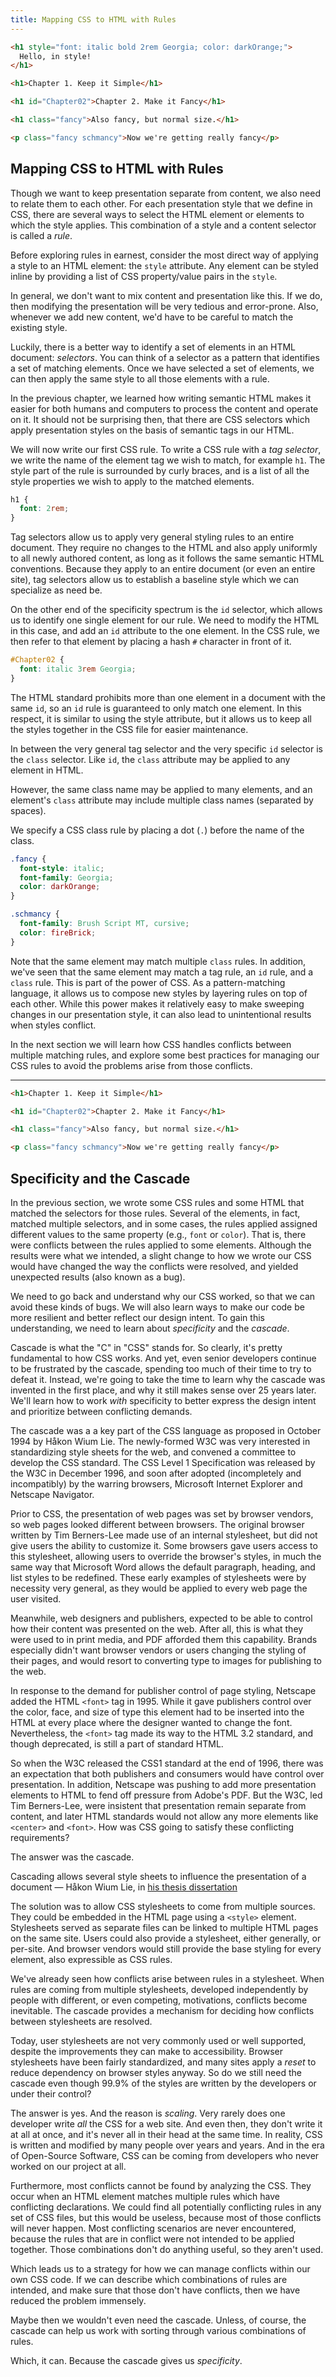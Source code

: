 ```yaml
---
title: Mapping CSS to HTML with Rules
---
```


```html
<h1 style="font: italic bold 2rem Georgia; color: darkOrange;">
  Hello, in style!
</h1>

<h1>Chapter 1. Keep it Simple</h1>

<h1 id="Chapter02">Chapter 2. Make it Fancy</h1>

<h1 class="fancy">Also fancy, but normal size.</h1>

<p class="fancy schmancy">Now we're getting really fancy</p>
```

## Mapping CSS to HTML with Rules

Though we want to keep presentation separate from content,
we also need to relate them to each other.
For each presentation style that we define in CSS,
there are several ways to select the HTML element or elements
to which the style applies.
This combination of a style and a content selector is called a
_rule_.

Before exploring rules in earnest,
consider the most direct way of applying a style to
an HTML element: the `style` attribute.
Any element can be styled inline by providing a list
of CSS property/value pairs in the `style`.

In general, we don't want to mix content and presentation like
this.
If we do, then modifying the presentation will be very tedious
and error-prone.
Also, whenever we add new content, we'd have to be careful to match
the existing style.

Luckily, there is a better way to identify a set of elements
in an HTML document: _selectors_.
You can think of a selector as a pattern that identifies
a set of matching elements.
Once we have selected a set of elements, we can then apply
the same style to all those elements with a rule.

In the previous chapter, we learned how writing semantic HTML
makes it easier for both humans and computers to process the
content and operate on it.
It should not be surprising then, that there are CSS selectors
which apply presentation styles on the basis of semantic tags
in our HTML.

We will now write our first CSS rule.
To write a CSS rule with a _tag selector_, we write the name
of the element tag we wish to match, for example `h1`.
The style part of the rule is surrounded by curly braces,
and is a list of all the style properties we wish to apply
to the matched elements.

```css
h1 {
  font: 2rem;
}
```

Tag selectors allow us to apply very general styling rules
to an entire document.
They require no changes to the HTML and also apply
uniformly to all newly authored content,
as long as it follows the same semantic HTML conventions.
Because they apply to an entire document (or even an entire site),
tag selectors allow us to establish a baseline style
which we can specialize as need be.

On the other end of the specificity spectrum is the `id` selector,
which allows us to identify one single element for our rule.
We need to modify the HTML in this case, and add an `id` attribute
to the one element.
In the CSS rule, we then refer to that element by placing a
hash `#` character in front of it.

```css
#Chapter02 {
  font: italic 3rem Georgia;
}
```

The HTML standard prohibits more than one element in a document
with the same `id`, so an `id` rule is guaranteed to only match
one element.
In this respect, it is similar to using the style attribute,
but it allows us to keep all the styles together in the CSS
file for easier maintenance.

In between the very general tag selector
and the very specific `id` selector is the `class` selector.
Like `id`, the `class` attribute may be applied to any element
in HTML.

However, the same class name may be applied to many elements,
and an element's `class` attribute may include multiple class
names (separated by spaces).

We specify a CSS class rule by placing a dot (`.`) before
the name of the class.

```css
.fancy {
  font-style: italic;
  font-family: Georgia;
  color: darkOrange;
}

.schmancy {
  font-family: Brush Script MT, cursive;
  color: fireBrick;
}
```

Note that the same element may match multiple `class` rules.
In addition, we've seen that the same element may match
a tag rule, an `id` rule, and a `class` rule.
This is part of the power of CSS.
As a pattern-matching language, it allows us to compose
new styles by layering rules on top of each other.
While this power makes it relatively easy to make
sweeping changes in our presentation style,
it can also lead to unintentional results when styles
conflict.

In the next section we will learn how CSS handles conflicts
between multiple matching rules,
and explore some best practices for managing our CSS rules
to avoid the problems arise from those conflicts.

---

```html
<h1>Chapter 1. Keep it Simple</h1>

<h1 id="Chapter02">Chapter 2. Make it Fancy</h1>

<h1 class="fancy">Also fancy, but normal size.</h1>

<p class="fancy schmancy">Now we're getting really fancy</p>
```

## Specificity and the Cascade

In the previous section, we wrote some CSS rules and some HTML that matched
the selectors for those rules.
Several of the elements, in fact, matched multiple selectors,
and in some cases, the rules applied assigned different values to the same
property (e.g., `font` or `color`).
That is, there were conflicts between the rules applied to some elements.
Although the results were what we intended, a slight change to how we wrote
our CSS would have changed the way the conflicts were resolved, and yielded
unexpected results (also known as a bug).

We need to go back and understand why our CSS worked,
so that we can avoid these kinds of bugs.
We will also learn ways to make our code be more resilient and better
reflect our design intent.
To gain this understanding, we need to learn about _specificity_ and
the _cascade_.

Cascade is what the "C" in "CSS" stands for.
So clearly, it's pretty fundamental to how CSS works.
And yet, even senior developers continue to be frustrated by the cascade,
spending too much of their time to try to defeat it.
Instead, we're going to take the time to learn why the cascade was
invented in the first place, and why it still makes sense over 25 years later.
We'll learn how to work _with_ specificity to better express the design
intent and prioritize between conflicting demands.

The cascade was a a key part of the CSS language as proposed in October 1994 by
Håkon Wium Lie.
The newly-formed W3C was very interested in standardizing style sheets for the
web, and convened a committee to develop the CSS standard.
The CSS Level 1 Specification was released by the W3C in December 1996,
and soon after adopted (incompletely and incompatibly) by the warring
browsers, Microsoft Internet Explorer and Netscape Navigator.

Prior to CSS, the presentation of web pages was set by browser vendors,
so web pages looked different between browsers.
The original browser written by Tim Berners-Lee made use
of an internal stylesheet, but did not give users the ability to customize it.
Some browsers gave users access to this stylesheet, allowing users to override
the browser's styles, in much the same way that Microsoft Word allows the
default paragraph, heading, and list styles to be redefined.
These early examples of stylesheets were by necessity very general,
as they would be applied to every web page the user visited.

Meanwhile, web designers and publishers, expected to be able to
control how their content was presented on the web.
After all, this is what they were used to in print media,
and PDF afforded them this capability.
Brands especially didn't want
browser vendors or users changing the styling
of their pages, and would resort to converting type to images
for publishing to the web.

In response to the demand for publisher control of page styling,
Netscape added the HTML `<font>` tag in 1995.
While it gave publishers control over the color, face, and size of type
this element had to be inserted into the HTML at every place where
the designer wanted to change the font.
Nevertheless, the `<font>` tag made its way to the HTML 3.2 standard,
and though deprecated, is still a part of standard HTML.

So when the W3C released the CSS1 standard at the end of 1996,
there was an expectation that both publishers and consumers would have
control over presentation.
In addition, Netscape was pushing to add more presentation elements to HTML
to fend off pressure from Adobe's PDF.
But the W3C, led Tim Berners-Lee, were insistent
that presentation remain separate from content,
and later HTML standards would not allow any more elements like
`<center>` and `<font>`.
How was CSS going to satisfy these conflicting requirements?

The answer was the cascade.

Cascading allows several style sheets to
influence the presentation of a document
— Håkon Wium Lie, in [his thesis dissertation](https://www.wiumlie.no/2006/phd/css.pdf)

The solution was to allow CSS stylesheets to come from multiple sources.
They could be embedded in the HTML page using a `<style>` element.
Stylesheets served as separate files can be linked to multiple HTML pages on
the same site.
Users could also provide a stylesheet, either generally, or per-site.
And browser vendors would still provide the base styling for every element,
also expressible as CSS rules.

We've already seen how conflicts arise between rules in a stylesheet.
When rules are coming from multiple stylesheets, developed independently
by people with different, or even competing, motivations, conflicts
become inevitable.
The cascade provides a mechanism for deciding how conflicts between
stylesheets are resolved.

Today, user stylesheets are not very commonly used or well supported,
despite the improvements they can make to accessibility.
Browser stylesheets have been fairly standardized, and many sites
apply a _reset_ to reduce dependency on browser styles anyway.
So do we still need the cascade even though 99.9% of the styles
are written by the developers or under their control?

The answer is yes. And the reason is _scaling_.
Very rarely does one developer write _all_ the CSS for a web site.
And even then, they don't write it at all at once, and it's
never all in their head at the same time.
In reality, CSS is written and modified by many people over
years and years.
And in the era of Open-Source Software, CSS can be coming
from developers who never worked on our project at all.

Furthermore, most conflicts cannot be found by analyzing the CSS.
They occur when an HTML element matches multiple rules which have conflicting declarations.
We could find all potentially conflicting rules in any set of CSS files,
but this would be useless, because most of those conflicts will never happen.
Most conflicting scenarios are never encountered, because the rules that are in
conflict were not intended to be applied together.
Those combinations don't do anything useful, so they aren't used.

Which leads us to a strategy for how we can manage conflicts within our
own CSS code.
If we can describe which combinations of rules are intended,
and make sure that those don't have conflicts,
then we have reduced the problem immensely.

Maybe then we wouldn't even need the cascade.
Unless, of course, the cascade can help us work with
sorting through various combinations of rules.

Which, it can. Because the cascade gives us _specificity_.
